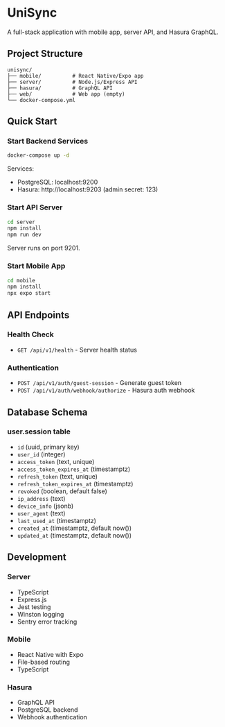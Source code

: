 # UniSync

A full-stack application with mobile app, server API, and Hasura GraphQL.

## Project Structure

```
unisync/
├── mobile/          # React Native/Expo app
├── server/          # Node.js/Express API
├── hasura/          # GraphQL API
├── web/             # Web app (empty)
└── docker-compose.yml
```

## Quick Start

### Start Backend Services

```bash
docker-compose up -d
```

Services:

- PostgreSQL: localhost:9200
- Hasura: http://localhost:9203 (admin secret: 123)

### Start API Server

```bash
cd server
npm install
npm run dev
```

Server runs on port 9201.

### Start Mobile App

```bash
cd mobile
npm install
npx expo start
```

## API Endpoints

### Health Check

- `GET /api/v1/health` - Server health status

### Authentication

- `POST /api/v1/auth/guest-session` - Generate guest token
- `POST /api/v1/auth/webhook/authorize` - Hasura auth webhook

## Database Schema

### user.session table

- `id` (uuid, primary key)
- `user_id` (integer)
- `access_token` (text, unique)
- `access_token_expires_at` (timestamptz)
- `refresh_token` (text, unique)
- `refresh_token_expires_at` (timestamptz)
- `revoked` (boolean, default false)
- `ip_address` (text)
- `device_info` (jsonb)
- `user_agent` (text)
- `last_used_at` (timestamptz)
- `created_at` (timestamptz, default now())
- `updated_at` (timestamptz, default now())

## Development

### Server

- TypeScript
- Express.js
- Jest testing
- Winston logging
- Sentry error tracking

### Mobile

- React Native with Expo
- File-based routing
- TypeScript

### Hasura

- GraphQL API
- PostgreSQL backend
- Webhook authentication
